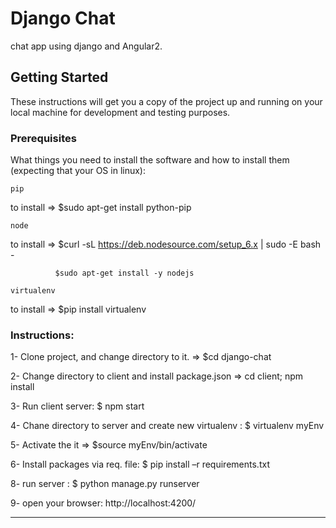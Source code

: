 # Django Chat

chat app using django and Angular2.

## Getting Started

These instructions will get you a copy of the project up and running on your local machine for development and testing purposes.

### Prerequisites

What things you need to install the software and how to install them (expecting that your OS in linux):

```
pip 
```
to install => $sudo apt-get install python-pip

```
node 
```
to install => $curl -sL https://deb.nodesource.com/setup_6.x | sudo -E bash -

              $sudo apt-get install -y nodejs

```
virtualenv 
```
to install => $pip install virtualenv

### Instructions:

1- Clone project, and change directory to it. => $cd django-chat

2- Change directory to client and install package.json => cd client; npm install

3- Run client server: $ npm start

4- Chane directory to server and create new virtualenv :  $ virtualenv myEnv

5- Activate the it => $source myEnv/bin/activate

6- Install packages via req. file: $ pip install –r requirements.txt

8- run server : $ python manage.py runserver

9- open your browser: http://localhost:4200/

---------------------------------------------
